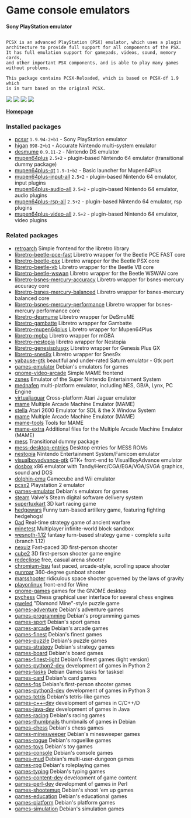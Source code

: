 # Game console emulators

__Sony PlayStation emulator__

```

PCSX is an advanced PlayStation (PSX) emulator, which uses a plugin
architecture to provide full support for all components of the PSX.
It has full emulation support for gamepads, videos, sound, memory cards,
and other important PSX components, and is able to play many games
without problems.

This package contains PCSX-Reloaded, which is based on PCSX-df 1.9 which
is in turn based on the original PCSX.

```

[![](https://screenshots.debian.net/thumbnail-with-version/pcsxr/9001)](https://screenshots.debian.net/screenshot-with-version/pcsxr/9001)
[![](https://screenshots.debian.net/thumbnail-with-version/higan/9001)](https://screenshots.debian.net/screenshot-with-version/higan/9001)
[![](https://screenshots.debian.net/thumbnail-with-version/desmume/9001)](https://screenshots.debian.net/screenshot-with-version/desmume/9001)
[![](https://screenshots.debian.net/thumbnail-with-version/mupen64plus/9001)](https://screenshots.debian.net/screenshot-with-version/mupen64plus/9001)



**[Homepage](http://pcsxr.codeplex.com/)**

### Installed packages

* [pcsxr](https://packages.debian.org/stretch/pcsxr) `1.9.94-2+b1` - Sony PlayStation emulator
* [higan](https://packages.debian.org/stretch/higan) `098-2+b1` - Accurate Nintendo multi-system emulator
* [desmume](https://packages.debian.org/stretch/desmume) `0.9.11-2` - Nintendo DS emulator
* [mupen64plus](https://packages.debian.org/stretch/mupen64plus) `2.5+2` - plugin-based Nintendo 64 emulator (transitional dummy package)
* [mupen64plus-qt](https://packages.debian.org/stretch/mupen64plus-qt) `1.9-1+b2` - Basic launcher for Mupen64Plus
* [mupen64plus-input-all](https://packages.debian.org/stretch/mupen64plus-input-all) `2.5+2` - plugin-based Nintendo 64 emulator, input plugins
* [mupen64plus-audio-all](https://packages.debian.org/stretch/mupen64plus-audio-all) `2.5+2` - plugin-based Nintendo 64 emulator, audio plugins
* [mupen64plus-rsp-all](https://packages.debian.org/stretch/mupen64plus-rsp-all) `2.5+2` - plugin-based Nintendo 64 emulator, rsp plugins
* [mupen64plus-video-all](https://packages.debian.org/stretch/mupen64plus-video-all) `2.5+2` - plugin-based Nintendo 64 emulator, video plugins

### Related packages

 * [retroarch](https://packages.debian.org/stretch/retroarch) Simple frontend for the libretro library
 * [libretro-beetle-pce-fast](https://packages.debian.org/stretch/libretro-beetle-pce-fast) Libretro wrapper for the Beetle PCE FAST core
 * [libretro-beetle-psx](https://packages.debian.org/stretch/libretro-beetle-psx) Libretro wrapper for the Beetle PSX core
 * [libretro-beetle-vb](https://packages.debian.org/stretch/libretro-beetle-vb) Libretro wrapper for the Beetle VB core
 * [libretro-beetle-wswan](https://packages.debian.org/stretch/libretro-beetle-wswan) Libretro wrapper for the Beetle WSWAN core
 * [libretro-bsnes-mercury-accuracy](https://packages.debian.org/stretch/libretro-bsnes-mercury-accuracy) Libretro wrapper for bsnes-mercury accuracy core
 * [libretro-bsnes-mercury-balanced](https://packages.debian.org/stretch/libretro-bsnes-mercury-balanced) Libretro wrapper for bsnes-mercury balanced core
 * [libretro-bsnes-mercury-performance](https://packages.debian.org/stretch/libretro-bsnes-mercury-performance) Libretro wrapper for bsnes-mercury performance core
 * [libretro-desmume](https://packages.debian.org/stretch/libretro-desmume) Libretro wrapper for DeSmuME
 * [libretro-gambatte](https://packages.debian.org/stretch/libretro-gambatte) Libretro wrapper for Gambatte
 * [libretro-mupen64plus](https://packages.debian.org/stretch/libretro-mupen64plus) Libretro wrapper for Mupen64Plus
 * [libretro-mgba](https://packages.debian.org/stretch/libretro-mgba) Libretro wrapper for mGBA
 * [libretro-nestopia](https://packages.debian.org/stretch/libretro-nestopia) libretro wrapper for Nestopia
 * [libretro-genesisplusgx](https://packages.debian.org/stretch/libretro-genesisplusgx) Libretro wrapper for Genesis Plus GX
 * [libretro-snes9x](https://packages.debian.org/stretch/libretro-snes9x) Libretro wrapper for Snes9x
 * [yabause-gtk](https://packages.debian.org/stretch/yabause-gtk) beautiful and under-rated Saturn emulator - Gtk port
 * [games-emulator](https://packages.debian.org/stretch/games-emulator) Debian's emulators for games
 * [gnome-video-arcade](https://packages.debian.org/stretch/gnome-video-arcade) Simple MAME frontend
 * [zsnes](https://packages.debian.org/stretch/zsnes) Emulator of the Super Nintendo Entertainment System
 * [mednafen](https://packages.debian.org/stretch/mednafen) multi-platform emulator, including NES, GB/A, Lynx, PC Engine
 * [virtualjaguar](https://packages.debian.org/stretch/virtualjaguar) Cross-platform Atari Jaguar emulator
 * [mame](https://packages.debian.org/stretch/mame) Multiple Arcade Machine Emulator (MAME)
 * [stella](https://packages.debian.org/stretch/stella) Atari 2600 Emulator for SDL & the X Window System
 * [mame](https://packages.debian.org/stretch/mame) Multiple Arcade Machine Emulator (MAME)
 * [mame-tools](https://packages.debian.org/stretch/mame-tools) Tools for MAME
 * [mame-extra](https://packages.debian.org/stretch/mame-extra) Additional files for the Multiple Arcade Machine Emulator (MAME)
 * [mess](https://packages.debian.org/stretch/mess) Transitional dummy package
 * [mess-desktop-entries](https://packages.debian.org/stretch/mess-desktop-entries) Desktop entries for MESS ROMs
 * [nestopia](https://packages.debian.org/stretch/nestopia) Nintendo Entertainment System/Famicom emulator
 * [visualboyadvance-gtk](https://packages.debian.org/stretch/visualboyadvance-gtk) GTK+ front-end to VisualBoyAdvance emulator
 * [dosbox](https://packages.debian.org/stretch/dosbox) x86 emulator with Tandy/Herc/CGA/EGA/VGA/SVGA graphics, sound and DOS
 * [dolphin-emu](https://packages.debian.org/stretch/dolphin-emu) Gamecube and Wii emulator
 * [pcsx2](https://packages.debian.org/stretch/pcsx2) Playstation 2 emulator
 * [games-emulator](https://packages.debian.org/stretch/games-emulator) Debian's emulators for games
 * [steam](https://packages.debian.org/stretch/steam) Valve's Steam digital software delivery system
 * [supertuxkart](https://packages.debian.org/stretch/supertuxkart) 3D kart racing game
 * [hedgewars](https://packages.debian.org/stretch/hedgewars) Funny turn-based artillery game, featuring fighting hedgehogs!
 * [0ad](https://packages.debian.org/stretch/0ad) Real-time strategy game of ancient warfare
 * [minetest](https://packages.debian.org/stretch/minetest) Multiplayer infinite-world block sandbox
 * [wesnoth-1.12](https://packages.debian.org/stretch/wesnoth-1.12) fantasy turn-based strategy game - complete suite (branch 1.12)
 * [nexuiz](https://packages.debian.org/stretch/nexuiz) Fast-paced 3D first-person shooter
 * [cube2](https://packages.debian.org/stretch/cube2) 3D first-person shooter game engine
 * [redeclipse](https://packages.debian.org/stretch/redeclipse) free, casual arena shooter
 * [chromium-bsu](https://packages.debian.org/stretch/chromium-bsu) fast paced, arcade-style, scrolling space shooter
 * [gunroar](https://packages.debian.org/stretch/gunroar) 360-degree gunboat shooter
 * [marsshooter](https://packages.debian.org/stretch/marsshooter) ridiculous space shooter governed by the laws of gravity
 * [playonlinux](https://packages.debian.org/stretch/playonlinux) front-end for Wine
 * [gnome-games](https://packages.debian.org/stretch/gnome-games) games for the GNOME desktop
 * [pychess](https://packages.debian.org/stretch/pychess) Chess graphical user interface for several chess engines
 * [gweled](https://packages.debian.org/stretch/gweled) "Diamond Mine"-style puzzle game
 * [games-adventure](https://packages.debian.org/stretch/games-adventure) Debian's adventure games
 * [games-programming](https://packages.debian.org/stretch/games-programming) Debian's programming games
 * [games-sport](https://packages.debian.org/stretch/games-sport) Debian's sport games
 * [games-arcade](https://packages.debian.org/stretch/games-arcade) Debian's arcade games
 * [games-finest](https://packages.debian.org/stretch/games-finest) Debian's finest games
 * [games-puzzle](https://packages.debian.org/stretch/games-puzzle) Debian's puzzle games
 * [games-strategy](https://packages.debian.org/stretch/games-strategy) Debian's strategy games
 * [games-board](https://packages.debian.org/stretch/games-board) Debian's board games
 * [games-finest-light](https://packages.debian.org/stretch/games-finest-light) Debian's finest games (light version)
 * [games-python2-dev](https://packages.debian.org/stretch/games-python2-dev) development of games in Python 2
 * [games-tasks](https://packages.debian.org/stretch/games-tasks) Debian Games tasks for tasksel
 * [games-card](https://packages.debian.org/stretch/games-card) Debian's card games
 * [games-fps](https://packages.debian.org/stretch/games-fps) Debian's first-person shooter games
 * [games-python3-dev](https://packages.debian.org/stretch/games-python3-dev) development of games in Python 3
 * [games-tetris](https://packages.debian.org/stretch/games-tetris) Debian's tetris-like games
 * [games-c++-dev](https://packages.debian.org/stretch/games-c++-dev) development of games in C/C++/D
 * [games-java-dev](https://packages.debian.org/stretch/games-java-dev) development of games in Java
 * [games-racing](https://packages.debian.org/stretch/games-racing) Debian's racing games
 * [games-thumbnails](https://packages.debian.org/stretch/games-thumbnails) thumbnails of games in Debian
 * [games-chess](https://packages.debian.org/stretch/games-chess) Debian's chess games
 * [games-minesweeper](https://packages.debian.org/stretch/games-minesweeper) Debian's minesweeper games
 * [games-rogue](https://packages.debian.org/stretch/games-rogue) Debian's roguelike games
 * [games-toys](https://packages.debian.org/stretch/games-toys) Debian's toy games
 * [games-console](https://packages.debian.org/stretch/games-console) Debian's console games
 * [games-mud](https://packages.debian.org/stretch/games-mud) Debian's multi-user-dungeon games
 * [games-rpg](https://packages.debian.org/stretch/games-rpg) Debian's roleplaying games
 * [games-typing](https://packages.debian.org/stretch/games-typing) Debian's typing games
 * [games-content-dev](https://packages.debian.org/stretch/games-content-dev) development of game content
 * [games-perl-dev](https://packages.debian.org/stretch/games-perl-dev) development of games in Perl
 * [games-shootemup](https://packages.debian.org/stretch/games-shootemup) Debian's shoot 'em up games
 * [games-education](https://packages.debian.org/stretch/games-education) Debian's educational games
 * [games-platform](https://packages.debian.org/stretch/games-platform) Debian's platform games
 * [games-simulation](https://packages.debian.org/stretch/games-simulation) Debian's simulation games
